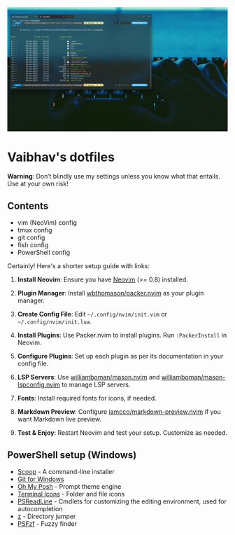 ![fish screenshot](./images/screenshot-1.png)

# Vaibhav's dotfiles

**Warning**: Don’t blindly use my settings unless you know what that entails. Use at your own risk!

## Contents

- vim (NeoVim) config
- tmux config
- git config
- fish config
- PowerShell config

Certainly! Here's a shorter setup guide with links:

1. **Install Neovim**: Ensure you have [Neovim](https://neovim.io/) (>= 0.8) installed.

2. **Plugin Manager**: Install [wbthomason/packer.nvim](https://github.com/wbthomason/packer.nvim) as your plugin manager.

3. **Create Config File**: Edit `~/.config/nvim/init.vim` or `~/.config/nvim/init.lua`.

4. **Install Plugins**: Use Packer.nvim to install plugins. Run `:PackerInstall` in Neovim.

5. **Configure Plugins**: Set up each plugin as per its documentation in your config file.

6. **LSP Servers**: Use [williamboman/mason.nvim](https://github.com/williamboman/mason.nvim) and [williamboman/mason-lspconfig.nvim](https://github.com/williamboman/mason-lspconfig.nvim) to manage LSP servers.

7. **Fonts**: Install required fonts for icons, if needed.

8. **Markdown Preview**: Configure [iamcco/markdown-preview.nvim](https://github.com/iamcco/markdown-preview.nvim) if you want Markdown live preview.

9. **Test & Enjoy**: Restart Neovim and test your setup. Customize as needed.


## PowerShell setup (Windows)

- [Scoop](https://scoop.sh/) - A command-line installer
- [Git for Windows](https://gitforwindows.org/)
- [Oh My Posh](https://ohmyposh.dev/) - Prompt theme engine
- [Terminal Icons](https://github.com/devblackops/Terminal-Icons) - Folder and file icons
- [PSReadLine](https://docs.microsoft.com/en-us/powershell/module/psreadline/) - Cmdlets for customizing the editing environment, used for autocompletion
- [z](https://www.powershellgallery.com/packages/z) - Directory jumper
- [PSFzf](https://github.com/kelleyma49/PSFzf) - Fuzzy finder

